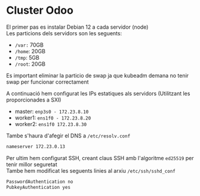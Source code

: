 # Cluster Odoo
El primer pas es instalar Debian 12 a cada servidor (node)\
Les particions dels servidors son les seguents:
- `/var:` 70GB
- `/home`: 20GB
- `/tmp`: 5GB
- `/root`: 20GB

Es important eliminar la particio de swap ja que kubeadm demana no tenir swap per funcionar correctament

A continuació hem configurat les IPs estatiques als servidors (Utilitzant les proporcionades a SXI)
- master: `enp3s0 - 172.23.8.10 `
- worker1: `ens1f0 - 172.23.8.20`
- worker2: `ens1f0 172.23.8.30`

Tambe s'haura d'afegir el DNS a `/etc/resolv.conf`
```bash
nameserver 172.23.0.13
```

Per ultim hem configurat SSH, creant claus SSH amb l'algoritme `ed25519` per tenir millor seguretat\
Tambe hem modificat les seguents linies al arxiu `/etc/ssh/sshd_conf`
```bash
PasswordAuthentication no
PubkeyAuthentication yes
```
